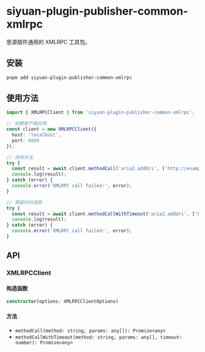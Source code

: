 # siyuan-plugin-publisher-common-xmlrpc

思源插件通用的 XMLRPC 工具包。

## 安装

```bash
pnpm add siyuan-plugin-publisher-common-xmlrpc
```

## 使用方法

```typescript
import { XMLRPCClient } from 'siyuan-plugin-publisher-common-xmlrpc';

// 创建客户端实例
const client = new XMLRPCClient({
  host: 'localhost',
  port: 6800
});

// 调用方法
try {
  const result = await client.methodCall('aria2.addUri', ['http://example.org/file']);
  console.log(result);
} catch (error) {
  console.error('XMLRPC call failed:', error);
}

// 带超时的调用
try {
  const result = await client.methodCallWithTimeout('aria2.addUri', ['http://example.org/file'], 5000);
  console.log(result);
} catch (error) {
  console.error('XMLRPC call failed:', error);
}
```

## API

### XMLRPCClient

#### 构造函数

```typescript
constructor(options: XMLRPCClientOptions)
```

#### 方法

- `methodCall(method: string, params: any[]): Promise<any>`
- `methodCallWithTimeout(method: string, params: any[], timeout: number): Promise<any>` 